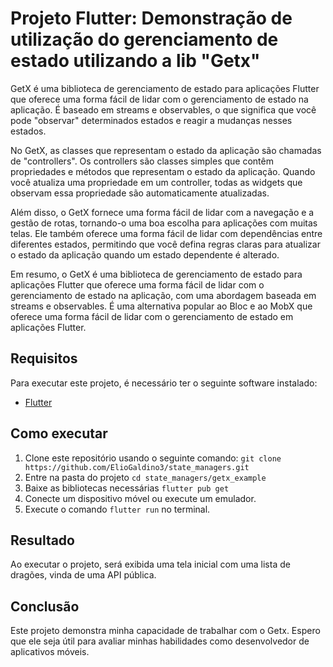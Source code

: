 # Projeto Flutter: Demonstração de utilização do gerenciamento de estado utilizando a lib "Getx"

GetX é uma biblioteca de gerenciamento de estado para aplicações Flutter que oferece uma forma fácil de lidar com o gerenciamento de estado na aplicação. É baseado em streams e observables, o que significa que você pode "observar" determinados estados e reagir a mudanças nesses estados.

No GetX, as classes que representam o estado da aplicação são chamadas de "controllers". Os controllers são classes simples que contêm propriedades e métodos que representam o estado da aplicação. Quando você atualiza uma propriedade em um controller, todas as widgets que observam essa propriedade são automaticamente atualizadas.

Além disso, o GetX fornece uma forma fácil de lidar com a navegação e a gestão de rotas, tornando-o uma boa escolha para aplicações com muitas telas. Ele também oferece uma forma fácil de lidar com dependências entre diferentes estados, permitindo que você defina regras claras para atualizar o estado da aplicação quando um estado dependente é alterado.

Em resumo, o GetX é uma biblioteca de gerenciamento de estado para aplicações Flutter que oferece uma forma fácil de lidar com o gerenciamento de estado na aplicação, com uma abordagem baseada em streams e observables. É uma alternativa popular ao Bloc e ao MobX que oferece uma forma fácil de lidar com o gerenciamento de estado em aplicações Flutter.

## Requisitos

Para executar este projeto, é necessário ter o seguinte software instalado:

 - [Flutter](https://flutter.dev/docs/get-started/install)

## Como executar

1. Clone este repositório usando o seguinte comando:
```git clone https://github.com/ElioGaldino3/state_managers.git```
2. Entre na pasta do projeto
```cd state_managers/getx_example```
3. Baixe as bibliotecas necessárias
```flutter pub get```
4. Conecte um dispositivo móvel ou execute um emulador.
5. Execute o comando ```flutter run``` no terminal.

## Resultado

Ao executar o projeto, será exibida uma tela inicial com uma lista de dragões, vinda de uma API pública.

## Conclusão

Este projeto demonstra minha capacidade de trabalhar com o Getx. Espero que ele seja útil para avaliar minhas habilidades como desenvolvedor de aplicativos móveis.